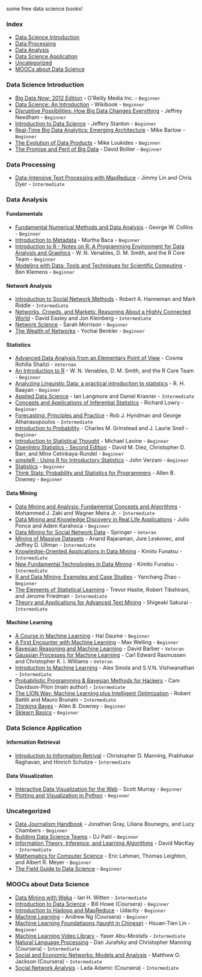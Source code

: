 <div class="post-main">
<p>some free data science books!</p>

<!-- more -->

<h3 id="index">Index</h3>
<ul>
  <li><a href="#data-science-introduction">Data Science Introduction</a></li>
  <li><a href="#data-processing">Data Processing</a></li>
  <li><a href="#data-analysis">Data Analysis</a></li>
  <li><a href="#data-science-application">Data Science Application</a></li>
  <li><a href="#uncategorized">Uncategorized</a></li>
  <li><a href="#moocs-about-data-science">MOOCs about Data Science</a>	</li>
</ul>

<h3 id="data-science-introduction">Data Science Introduction</h3>
<ul>
  <li><a href="http://www.amazon.com/Big-Data-Now-2012-Edition-ebook/dp/B0097E4EBQ">Big Data Now: 2012 Edition</a> - O’Reilly Media Inc. - <code>Beginner</code></li>
  <li><a href="http://en.wikibooks.org/wiki/Data_Science:_An_Introduction">Data Science: An Introduction</a> - Wikibook - <code>Beginner</code></li>
  <li><a href="http://www.amazon.com/Disruptive-Possibilities-Data-Changes-Everything-ebook/dp/B00CLH387W">Disruptive Possibilities: How Big Data Changes Everything</a> - Jeffrey Needham - <code>Beginner</code></li>
  <li><a href="http://jsresearch.net/">Introduction to Data Science</a> - Jeffery Stanton - <code>Beginner</code></li>
  <li><a href="http://www.amazon.com/Real-Time-Big-Data-Analytics-Architecture-ebook/dp/B00DO33RSW">Real-Time Big Data Analytics: Emerging Architecture</a> - Mike Barlow - <code>Beginner</code></li>
  <li><a href="http://www.amazon.com/The-Evolution-Data-Products-ebook/dp/B005QEKQUY/ref=sr_1_63?s=digital-text&amp;ie=UTF8&amp;qid=1351898530&amp;sr=1-63">The Evolution of Data Products</a> - Mike Loukides - <code>Beginner</code></li>
  <li><a href="http://www.aspeninstitute.org/sites/default/files/content/docs/pubs/The_Promise_and_Peril_of_Big_Data.pdf">The Promise and Peril of Big Data</a> - David Bollier - <code>Beginner</code></li>
</ul>

<h3 id="data-processing">Data Processing</h3>
<ul>
  <li><a href="http://lintool.github.io/MapReduceAlgorithms/MapReduce-book-final.pdf">Data-Intensive Text Processing with MapReduce</a> - Jimmy Lin and Chris Dyer - <code>Intermediate</code></li>
</ul>

<h3 id="data-analysis">Data Analysis</h3>

<h4 id="fundamentals">Fundamentals</h4>
<ul>
  <li><a href="http://ads.harvard.edu/books/1990fnmd.book/">Fundamental Numerical Methods and Data Analysis</a> - George W. Collins - <code>Beginner</code></li>
  <li><a href="http://www.getty.edu/research/publications/electronic_publications/intrometadata/index.html">Introduction to Metadata</a> - Murtha Baca - <code>Beginner</code></li>
  <li><a href="http://cran.r-project.org/doc/manuals/R-intro.pdf">Introduction to R - Notes on R: A Programming Environment for Data Analysis and Graphics</a> - W. N. Venables, D. M. Smith, and the R Core Team - <code>Beginner</code></li>
  <li><a href="http://modelingwithdata.org/about_the_book.html">Modeling with Data: Tools and Techniques for Scientific Computing</a> - Ben Klemens - <code>Beginner</code></li>
</ul>

<h4 id="network-analysis">Network Analysis</h4>
<ul>
  <li><a href="http://faculty.ucr.edu/~hanneman/nettext/">Introduction to Social Network Methods</a> - Robert A. Hanneman and Mark Riddle - <code>Intermediate</code></li>
  <li><a href="http://www.cs.cornell.edu/home/kleinber/networks-book/">Networks, Crowds, and Markets: Reasoning About a Highly Connected World</a> - David Easley and Jon Kleinberg - <code>Intermediate</code></li>
  <li><a href="http://barabasilab.neu.edu/networksciencebook/downlPDF.html">Network Science</a> - Sarah Morrison - <code>Beginner</code></li>
  <li><a href="http://www.benkler.org/Benkler_Wealth_Of_Networks.pdf">The Wealth of Networks</a> - Yochai Benkler - <code>Beginner</code></li>
</ul>

<h4 id="statistics">Statistics</h4>
<ul>
  <li><a href="http://www.stat.cmu.edu/~cshalizi/ADAfaEPoV/ADAfaEPoV.pdf">Advanced Data Analysis from an Elementary Point of View</a> - Cosma Rohilla Shalizi - <code>Veternan</code></li>
  <li><a href="http://cran.r-project.org/doc/manuals/R-intro.pdf">An Introduction to R</a> - W. N. Venables, D. M. Smith, and the R Core Team - <code>Beginner</code></li>
  <li><a href="http://www.ualberta.ca/~baayen/publications/baayenCUPstats.pdf">Analyzing Linguistic Data: a practical introduction to statistics</a> - R. H. Baayan - <code>Beginner</code></li>
  <li><a href="http://columbia-applied-data-science.github.io/appdatasci.pdf">Applied Data Science</a> - Ian Langmore and Daniel Krasner - <code>Intermediate</code></li>
  <li><a href="http://vassarstats.net/textbook/">Concepts and Applications of Inferential Statistics</a> - Richard Lowry - <code>Beginner</code></li>
  <li><a href="https://www.otexts.org/fpp/">Forecasting: Principles and Practice</a> - Rob J. Hyndman and George Athanasopoulos - <code>Intermediate</code></li>
  <li><a href="http://www.math.umass.edu/~lavine/Book/book.html">Introduction to Probability</a> - Charles M. Grinstead and J. Laurie Snell - <code>Beginner</code></li>
  <li><a href="http://www.math.umass.edu/~lavine/Book/book.pdf">Introduction to Statistical Thought</a> - Michael Lavine - <code>Beginner</code></li>
  <li><a href="http://www.openintro.org/stat/textbook.php">OpenIntro Statistics - Second Edition</a> - David M. Diez, Christopher D. Barr, and Mine Cetinkaya-Rundel - <code>Beginner</code></li>
  <li><a href="http://cran.r-project.org/doc/contrib/Verzani-SimpleR.pdf">simpleR - Using R for Introductory Statistics</a> - John Verzani - <code>Beginner</code></li>
  <li><a href="http://upload.wikimedia.org/wikipedia/commons/8/82/Statistics.pdf">Statistics</a> - <code>Beginner</code></li>
  <li><a href="http://www.greenteapress.com/thinkstats/thinkstats.pdf">Think Stats: Probability and Statistics for Programmers</a> - Allen B. Downey - <code>Beginner</code></li>
</ul>

<h4 id="data-mining">Data Mining</h4>
<ul>
  <li><a href="http://www2.dcc.ufmg.br/livros/miningalgorithms/files/pdf/dmafca.pdf">Data Mining and Analysis: Fundamental Concepts and Algorithms</a> - Mohammed J. Zaki and Wagner Meira Jr. - <code>Intermediate</code></li>
  <li><a href="http://www.intechopen.com/books/data_mining_and_knowledge_discovery_in_real_life_applications">Data Mining and Knowledge Discovery in Real Life Applications</a> - Julio Ponce and Adem Karahoca - <code>Beginner</code></li>
  <li><a href="http://link.springer.com/book/10.1007%2F978-1-4419-6287-4">Data Mining for Social Network Data</a> - Springer - <code>Veteran</code></li>
  <li><a href="http://infolab.stanford.edu/~ullman/mmds/book.pdf">Mining of Massive Datasets</a> - Anand Rajaraman, Jure Leskovec, and Jeffrey D. Ullman - <code>Intermediate</code></li>
  <li><a href="http://www.intechopen.com/books/knowledge-oriented-applications-in-data-mininge">Knowledge-Oriented Applications in Data Mining</a> - Kimito Funatsu - <code>Intermediate</code></li>
  <li><a href="http://www.intechopen.com/books/new-fundamental-technologies-in-data-mining">New Fundamental Technologies in Data Mining</a> - Kimito Funatsu - <code>Intermediate</code></li>
  <li><a href="http://cran.r-project.org/doc/contrib/Zhao_R_and_data_mining.pdf">R and Data Mining: Examples and Case Studies</a> - Yanchang Zhao - <code>Beginner</code></li>
  <li><a href="http://statweb.stanford.edu/~tibs/ElemStatLearn/">The Elements of Statistical Learning</a> - Trevor Hastie, Robert Tibshirani, and Jerome Friedman - <code>Intermediate</code></li>
  <li><a href="http://www.intechopen.com/books/theory-and-applications-for-advanced-text-mining">Theory and Applications for Advanced Text Mining</a> - Shigeaki Sakurai - <code>Intermediate</code></li>
</ul>

<h4 id="machine-learning">Machine Learning</h4>
<ul>
  <li><a href="http://ciml.info/">A Course in Machine Learning</a> - Hal Daume - <code>Beginner</code></li>
  <li><a href="https://www.ics.uci.edu/~welling/teaching/273ASpring10/IntroMLBook.pdf">A First Encounter with Machine Learning</a> - Max Welling - <code>Beginner</code></li>
  <li><a href="http://web4.cs.ucl.ac.uk/staff/D.Barber/textbook/031013.pdf">Bayesian Reasoning and Machine Learning</a> - David Barber - <code>Veteran</code></li>
  <li><a href="http://www.gaussianprocess.org/gpml/chapters/">Gaussian Processes for Machine Learning</a> - Carl Edward Rasmussen and Christopher K. I. Williams - <code>Veteran</code></li>
  <li><a href="http://alex.smola.org/drafts/thebook.pdf">Introduction to Machine Learning</a> - Alex Smola and S.V.N. Vishwanathan - <code>Intermediate</code></li>
  <li><a href="http://camdavidsonpilon.github.io/Probabilistic-Programming-and-Bayesian-Methods-for-Hackers/">Probabilistic Programming &amp; Bayesian Methods for Hackers</a> - Cam Davidson-Pilon (main author) - <code>Intermediate</code></li>
  <li><a href="http://www.lionsolver.com/LIONbook/">The LION Way: Machine Learning plus Intelligent Optimization</a> - Robert Battiti and Mauro Brunato - <code>Intermediate</code></li>
  <li><a href="http://www.greenteapress.com/thinkbayes/">Thinking Bayes</a> - Allen B. Downey - <code>Beginner</code></li>
  <li><a href="http://nbviewer.ipython.org/github/jakevdp/sklearn_scipy2013/tree/master/notebooks/">Sklearn Basics</a> - <code>Beginner</code></li>
</ul>

<h3 id="data-science-application">Data Science Application</h3>

<h4 id="information-retrieval">Information Retrieval</h4>
<ul>
  <li><a href="http://nlp.stanford.edu/IR-book/">Introduction to Information Retrival</a> - Christopher D. Manning, Prabhakar Raghavan, and Hinrich Schutze - <code>Intermediate</code></li>
</ul>

<h4 id="data-visualization">Data Visualization</h4>
<ul>
  <li><a href="http://chimera.labs.oreilly.com/books/1230000000345/index.html">Interactive Data Visualization for the Web</a> - Scott Murray - <code>Beginner</code></li>
  <li><a href="http://nbviewer.ipython.org/urls/gist.github.com/fonnesbeck/5850463/raw/a29d9ffb863bfab09ff6c1fc853e1d5bf69fe3e4/3.+Plotting+and+Visualization.ipynb">Plotting and Visualization in Python</a> - <code>Beginner</code></li>
</ul>

<h3 id="uncategorized">Uncategorized</h3>
<ul>
  <li><a href="http://datajournalismhandbook.org/1.0/en/">Data Journalism Handbook</a> - Jonathan Gray, Liliana Bounegru, and Lucy Chambers - <code>Beginner</code></li>
  <li><a href="http://assets.en.oreilly.com/1/eventseries/23/Building-Data-Science-Teams.pdf">Building Data Science Teams</a> - DJ Patil - <code>Beginner</code></li>
  <li><a href="http://www.inference.phy.cam.ac.uk/itprnn/book.html">Information Theory, Inference, and Learning Algorithms</a> - David MacKay - <code>Intermediate</code></li>
  <li><a href="http://ocw.mit.edu/courses/electrical-engineering-and-computer-science/6-042j-mathematics-for-computer-science-fall-2010/readings/MIT6_042JF10_notes.pdf">Mathematics for Computer Science</a> - Eric Lehman, Thomas Leighton, and Albert R. Meyer - <code>Beginner</code></li>
  <li><a href="http://www.boozallen.com/media/file/The-Field-Guide-to-Data-Science.pdf">The Field Guide to Data Science</a> - <code>Beginner</code></li>
</ul>

<h3 id="moocs-about-data-science">MOOCs about Data Science</h3>
<ul>
  <li><a href="http://www.cs.waikato.ac.nz/ml/weka/mooc/dataminingwithweka/">Data Mining with Weka</a> - Ian H. Witten - <code>Intermediate</code></li>
  <li><a href="https://class.coursera.org/datasci-001/class">Introduction to Data Science</a> - Bill Howe (Coursera) - <code>Beginner</code></li>
  <li><a href="https://www.udacity.com/course/ud617">Introduction to Hadoop and MapReduce</a> - Udacity - <code>Beginner</code></li>
  <li><a href="https://class.coursera.org/ml-003/class">Machine Learning</a> - Andrew Ng (Coursera) - <code>Beginner</code></li>
  <li><a href="https://class.coursera.org/ntumlone-001">Machine Learning Foundatiaons (taught in Chinese)</a> - Hsuan-Tien Lin - <code>Beginner</code></li>
  <li><a href="http://work.caltech.edu/library/#!?goback=.gde_35222_member_5810981726511443971">Machine Learning Video Library</a> - Yaser Abu-Mostafa - <code>Intermediate</code></li>
  <li><a href="https://class.coursera.org/nlp/lecture/preview">Natural Language Processing</a> - Dan Jurafsky and Christopher Manning (Coursera) - <code>Intermediate</code></li>
  <li><a href="https://class.coursera.org/networksonline-001/class">Social and Economic Networks: Models and Analysis</a> - Matthew O. Jackson (Coursera) - <code>Intermediate</code></li>
  <li><a href="https://class.coursera.org/sna-003/class">Social Network Analysis</a> - Lada Adamic (Coursera) - <code>Intermediate</code></li>
</ul>


</div>
